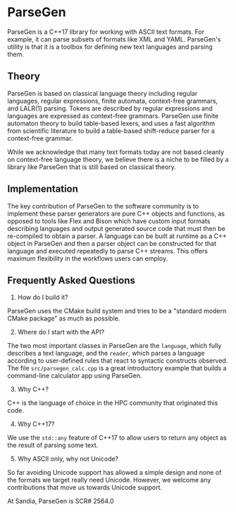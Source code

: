 ParseGen
========

ParseGen is a C++17 library for working with ASCII text formats.
For example, it can parse subsets of formats like XML and YAML.
ParseGen's utility is that it is a toolbox for defining new
text languages and parsing them.

Theory
------

ParseGen is based on classical language theory including
regular languages, regular expressions, finite automata,
context-free grammars, and LALR(1) parsing.
Tokens are described by regular expressions and
languages are expressed as context-free grammars.
ParseGen use finite automaton theory to build table-based
lexers, and uses a fast algorithm from scientific
literature to build a table-based shift-reduce parser
for a context-free grammar.

While we acknowledge that many text formats today are not
based cleanly on context-free language theory, we
believe there is a niche to be filled by a library
like ParseGen that is still based on classical theory.

Implementation
--------------

The key contribution of ParseGen to the software community
is to implement these parser generators are pure C++
objects and functions, as opposed to tools like Flex and Bison
which have custom input formats describing languages and
output generated source code that must then be re-compiled
to obtain a parser.
A language can be built at runtime as a C++ object in ParseGen
and then a parser object can be constructed for that language
and executed repeatedly to parse C++ streams.
This offers maximum flexibility in the workflows users
can employ.

Frequently Asked Questions
--------------------------
1. How do I build it?

ParseGen uses the CMake build system and
tries to be a "standard modern CMake package" as much as possible.

2. Where do I start with the API?

The two most important classes
in ParseGen are the `language`, which fully describes a text language,
and the `reader`, which parses a language according to user-defined
rules that react to syntactic constructs observed.
The file `src/parsegen_calc.cpp` is a great introductory example
that builds a command-line calculator app using ParseGen.

3. Why C++?

C++ is the language of choice in the HPC community
that originated this code.

4. Why C++17?

We use the `std::any` feature of C++17 to allow
users to return any object as the result of parsing some text.

5. Why ASCII only, why not Unicode?

So far avoiding Unicode support has allowed a simple design
and none of the formats we target really need Unicode.
However, we welcome any contributions that move us towards
Unicode support.

At Sandia, ParseGen is SCR# 2564.0
